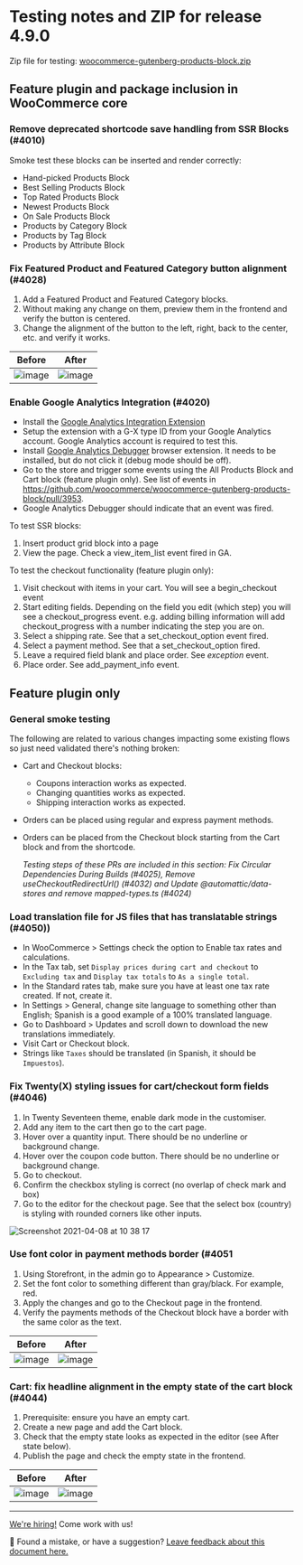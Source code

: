 # Testing notes and ZIP for release 4.9.0

Zip file for testing: [woocommerce-gutenberg-products-block.zip](https://github.com/woocommerce/woocommerce-gutenberg-products-block/files/6295807/woocommerce-gutenberg-products-block.zip)

## Feature plugin and package inclusion in WooCommerce core

### Remove deprecated shortcode save handling from SSR Blocks (#4010)

Smoke test these blocks can be inserted and render correctly:

-   Hand-picked Products Block
-   Best Selling Products Block
-   Top Rated Products Block
-   Newest Products Block
-   On Sale Products Block
-   Products by Category Block
-   Products by Tag Block
-   Products by Attribute Block

### Fix Featured Product and Featured Category button alignment (#4028)

1. Add a Featured Product and Featured Category blocks.
2. Without making any change on them, preview them in the frontend and verify the button is centered.
3. Change the alignment of the button to the left, right, back to the center, etc. and verify it works.

| Before                                                                                                         | After                                                                                                          |
| -------------------------------------------------------------------------------------------------------------- | -------------------------------------------------------------------------------------------------------------- |
| ![image](https://user-images.githubusercontent.com/3616980/113333925-5985a000-9323-11eb-8c11-25796187bbcc.png) | ![image](https://user-images.githubusercontent.com/3616980/113333839-3e1a9500-9323-11eb-9e12-4bd783487638.png) |

### Enable Google Analytics Integration (#4020)

-   Install the [Google Analytics Integration Extension](https://github.com/woocommerce/woocommerce-google-analytics-integration)
-   Setup the extension with a G-X type ID from your Google Analytics account. Google Analytics account is required to test this.
-   Install [Google Analytics Debugger](https://chrome.google.com/webstore/detail/google-analytics-debugger/jnkmfdileelhofjcijamephohjechhna?hl=en) browser extension. It needs to be installed, but do not click it (debug mode should be off).
-   Go to the store and trigger some events using the All Products Block and Cart block (feature plugin only). See list of events in <https://github.com/woocommerce/woocommerce-gutenberg-products-block/pull/3953>.
-   Google Analytics Debugger should indicate that an event was fired.

To test SSR blocks:

1. Insert product grid block into a page
2. View the page. Check a view_item_list event fired in GA.

To test the checkout functionality (feature plugin only):

1. Visit checkout with items in your cart. You will see a begin_checkout event
2. Start editing fields. Depending on the field you edit (which step) you will see a checkout_progress event. e.g. adding billing information will add checkout_progress with a number indicating the step you are on.
3. Select a shipping rate. See that a set_checkout_option event fired.
4. Select a payment method. See that a set_checkout_option fired.
5. Leave a required field blank and place order. See _exception_ event.
6. Place order. See add_payment_info event.

## Feature plugin only

### General smoke testing

The following are related to various changes impacting some existing flows so just need validated there's nothing broken:

-   Cart and Checkout blocks:
    -   Coupons interaction works as expected.
    -   Changing quantities works as expected.
    -   Shipping interaction works as expected.
-   Orders can be placed using regular and express payment methods.
-   Orders can be placed from the Checkout block starting from the Cart block and from the shortcode.

    _Testing steps of these PRs are included in this section: Fix Circular Dependencies During Builds (#4025), Remove useCheckoutRedirectUrl() (#4032) and Update @automattic/data-stores and remove mapped-types.ts (#4024)_

### Load translation file for JS files that has translatable strings (#4050))

-   In WooCommerce > Settings check the option to Enable tax rates and calculations.
-   In the Tax tab, set `Display prices during cart and checkout` to `Excluding tax` and `Display tax totals` to `As a single total`.
-   In the Standard rates tab, make sure you have at least one tax rate created. If not, create it.
-   In Settings > General, change site language to something other than English; Spanish is a good example of a 100% translated language.
-   Go to Dashboard > Updates and scroll down to download the new translations immediately.
-   Visit Cart or Checkout block.
-   Strings like `Taxes` should be translated (in Spanish, it should be `Impuestos`).

### Fix Twenty(X) styling issues for cart/checkout form fields (#4046)

1. In Twenty Seventeen theme, enable dark mode in the customiser.
2. Add any item to the cart then go to the cart page.
3. Hover over a quantity input. There should be no underline or background change.
4. Hover over the coupon code button. There should be no underline or background change.
5. Go to checkout.
6. Confirm the checkbox styling is correct (no overlap of check mark and box)
7. Go to the editor for the checkout page. See that the select box (country) is styling with rounded corners like other inputs.

![Screenshot 2021-04-08 at 10 38 17](https://user-images.githubusercontent.com/90977/114004904-fd58d980-9856-11eb-843c-b94b95fa68f2.png)

### Use font color in payment methods border (#4051

1. Using Storefront, in the admin go to Appearance > Customize.
2. Set the font color to something different than gray/black. For example, red.
3. Apply the changes and go to the Checkout page in the frontend.
4. Verify the payments methods of the Checkout block have a border with the same color as the text.

| Before                                                                                                         | After                                                                                                          |
| -------------------------------------------------------------------------------------------------------------- | -------------------------------------------------------------------------------------------------------------- |
| ![image](https://user-images.githubusercontent.com/3616980/114059318-8b06ea00-9894-11eb-9097-401c8125db5d.png) | ![image](https://user-images.githubusercontent.com/3616980/114059261-7e829180-9894-11eb-978d-420cbfc4cf41.png) |

### Cart: fix headline alignment in the empty state of the cart block (#4044)

1. Prerequisite: ensure you have an empty cart.
2. Create a new page and add the Cart block.
3. Check that the empty state looks as expected in the editor (see After state below).
4. Publish the page and check the empty state in the frontend.

| Before                                                                                                         | After                                                                                                          |
| -------------------------------------------------------------------------------------------------------------- | -------------------------------------------------------------------------------------------------------------- |
| ![image](https://user-images.githubusercontent.com/1562646/113873096-c631ec00-97b4-11eb-9d04-e96f25dac34a.png) | ![image](https://user-images.githubusercontent.com/1562646/113873114-c9c57300-97b4-11eb-8857-4399a5786c11.png) |

<!-- FEEDBACK -->

---

[We're hiring!](https://woocommerce.com/careers/) Come work with us!

🐞 Found a mistake, or have a suggestion? [Leave feedback about this document here.](https://github.com/woocommerce/woocommerce-gutenberg-products-block/issues/new?assignees=&labels=type%3A+documentation&template=--doc-feedback.md&title=Feedback%20on%20./docs/testing/releases/490.md)

<!-- /FEEDBACK -->
